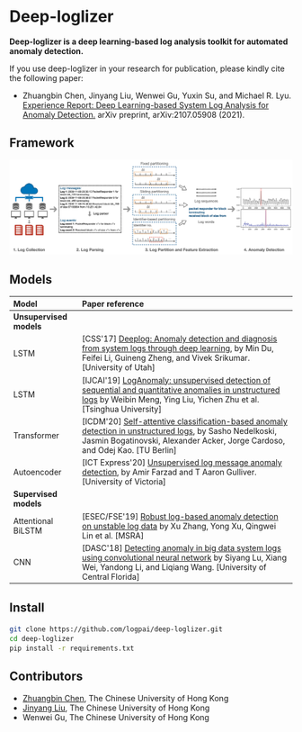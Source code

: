 # Deep-loglizer

**Deep-loglizer is a deep learning-based log analysis toolkit for automated anomaly detection.**

If you use deep-loglizer in your research for publication, please kindly cite the following paper:

- Zhuangbin Chen, Jinyang Liu, Wenwei Gu, Yuxin Su, and Michael R. Lyu. [Experience Report: Deep Learning-based System Log Analysis for Anomaly Detection.](https://arxiv.org/abs/2107.05908) arXiv preprint, arXiv:2107.05908 (2021).


## Framework

![Deep Learning-based Log Anomaly Detection](./imgs/log_ad.jpg)


## Models

| Model | Paper reference |
| :--- | :--- |
| **Unsupervised models** | |
| LSTM | [CSS'17] [Deeplog: Anomaly detection and diagnosis from system logs through deep learning](https://dl.acm.org/doi/abs/10.1145/3133956.3134015), by Min Du, Feifei Li, Guineng Zheng, and Vivek Srikumar. [University of Utah] |
| LSTM | [IJCAI'19] [LogAnomaly: unsupervised detection of sequential and quantitative anomalies in unstructured logs](https://www.ijcai.org/proceedings/2019/658) by Weibin Meng, Ying Liu, Yichen Zhu et al. [Tsinghua University] |
| Transformer | [ICDM'20] [Self-attentive classification-based anomaly detection in unstructured logs](https://ieeexplore.ieee.org/document/9338283), by Sasho Nedelkoski, Jasmin Bogatinovski, Alexander Acker, Jorge Cardoso, and Odej Kao. [TU Berlin] |
| Autoencoder | [ICT Express'20] [Unsupervised log message anomaly detection](https://www.sciencedirect.com/science/article/pii/S2405959520300643), by Amir Farzad and T Aaron Gulliver. [University of Victoria] |
| **Supervised models** | |
| Attentional BiLSTM| [ESEC/FSE'19] [Robust log-based anomaly detection on unstable log data](https://dl.acm.org/doi/10.1145/3338906.3338931) by Xu Zhang, Yong Xu, Qingwei Lin et al. [MSRA]|
| CNN | [DASC'18] [Detecting anomaly in big data system logs using convolutional neural network](https://ieeexplore.ieee.org/document/8511880) by Siyang Lu, Xiang Wei, Yandong Li, and Liqiang Wang. [University of Central Florida] |

## Install

```bash
git clone https://github.com/logpai/deep-loglizer.git
cd deep-loglizer
pip install -r requirements.txt
```

## Contributors

- [Zhuangbin Chen](http://www.cse.cuhk.edu.hk/~zbchen), The Chinese University of Hong Kong
- [Jinyang Liu](http://www.cse.cuhk.edu.hk/~jyliu), The Chinese University of Hong Kong
- Wenwei Gu, The Chinese University of Hong Kong
